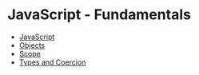 # JavaScript - Fundamentals

- [JavaScript](../README.md)
- [Objects](./objects/README.md)
- [Scope](./scope/README.md)
- [Types and Coercion](./types-and-coercion/README.md)
